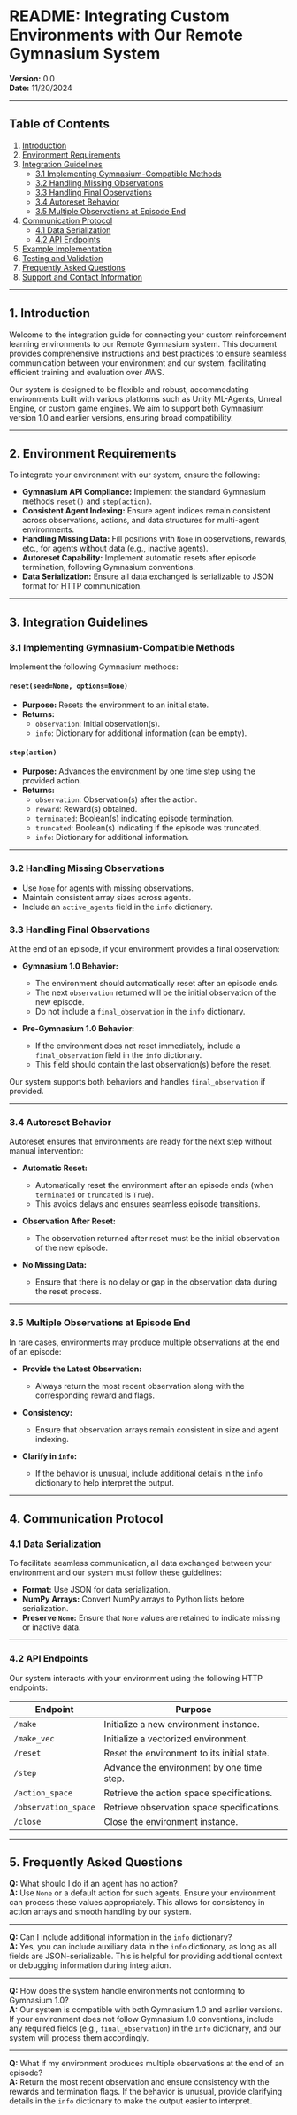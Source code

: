 # README: Integrating Custom Environments with Our Remote Gymnasium System

**Version:** 0.0  
**Date:** 11/20/2024  

---

## Table of Contents
1. [Introduction](#introduction)  
2. [Environment Requirements](#environment-requirements)  
3. [Integration Guidelines](#integration-guidelines)  
   - [3.1 Implementing Gymnasium-Compatible Methods](#31-implementing-gymnasium-compatible-methods)  
   - [3.2 Handling Missing Observations](#32-handling-missing-observations)  
   - [3.3 Handling Final Observations](#33-handling-final-observations)  
   - [3.4 Autoreset Behavior](#34-autoreset-behavior)  
   - [3.5 Multiple Observations at Episode End](#35-multiple-observations-at-episode-end)  
4. [Communication Protocol](#communication-protocol)  
   - [4.1 Data Serialization](#41-data-serialization)  
   - [4.2 API Endpoints](#42-api-endpoints)  
5. [Example Implementation](#example-implementation)  
6. [Testing and Validation](#testing-and-validation)  
7. [Frequently Asked Questions](#frequently-asked-questions)  
8. [Support and Contact Information](#support-and-contact-information)  

---

## 1. Introduction
Welcome to the integration guide for connecting your custom reinforcement learning environments to our Remote Gymnasium system. This document provides comprehensive instructions and best practices to ensure seamless communication between your environment and our system, facilitating efficient training and evaluation over AWS.

Our system is designed to be flexible and robust, accommodating environments built with various platforms such as Unity ML-Agents, Unreal Engine, or custom game engines. We aim to support both Gymnasium version 1.0 and earlier versions, ensuring broad compatibility.

---

## 2. Environment Requirements
To integrate your environment with our system, ensure the following:

- **Gymnasium API Compliance:** Implement the standard Gymnasium methods `reset()` and `step(action)`.  
- **Consistent Agent Indexing:** Ensure agent indices remain consistent across observations, actions, and data structures for multi-agent environments.  
- **Handling Missing Data:** Fill positions with `None` in observations, rewards, etc., for agents without data (e.g., inactive agents).  
- **Autoreset Capability:** Implement automatic resets after episode termination, following Gymnasium conventions.  
- **Data Serialization:** Ensure all data exchanged is serializable to JSON format for HTTP communication.  

---

## 3. Integration Guidelines

### 3.1 Implementing Gymnasium-Compatible Methods
Implement the following Gymnasium methods:

#### `reset(seed=None, options=None)`
- **Purpose:** Resets the environment to an initial state.  
- **Returns:**  
  - `observation`: Initial observation(s).  
  - `info`: Dictionary for additional information (can be empty).  

#### `step(action)`
- **Purpose:** Advances the environment by one time step using the provided action.  
- **Returns:**  
  - `observation`: Observation(s) after the action.  
  - `reward`: Reward(s) obtained.  
  - `terminated`: Boolean(s) indicating episode termination.  
  - `truncated`: Boolean(s) indicating if the episode was truncated.  
  - `info`: Dictionary for additional information.

---

### 3.2 Handling Missing Observations
- Use `None` for agents with missing observations.  
- Maintain consistent array sizes across agents.  
- Include an `active_agents` field in the `info` dictionary.  

### 3.3 Handling Final Observations
At the end of an episode, if your environment provides a final observation:

- **Gymnasium 1.0 Behavior:**  
  - The environment should automatically reset after an episode ends.
  - The next `observation` returned will be the initial observation of the new episode.
  - Do not include a `final_observation` in the `info` dictionary.

- **Pre-Gymnasium 1.0 Behavior:**  
  - If the environment does not reset immediately, include a `final_observation` field in the `info` dictionary.
  - This field should contain the last observation(s) before the reset.  

Our system supports both behaviors and handles `final_observation` if provided.

---

### 3.4 Autoreset Behavior
Autoreset ensures that environments are ready for the next step without manual intervention:

- **Automatic Reset:**  
  - Automatically reset the environment after an episode ends (when `terminated` or `truncated` is `True`).
  - This avoids delays and ensures seamless episode transitions.

- **Observation After Reset:**  
  - The observation returned after reset must be the initial observation of the new episode.

- **No Missing Data:**  
  - Ensure that there is no delay or gap in the observation data during the reset process.

---

### 3.5 Multiple Observations at Episode End
In rare cases, environments may produce multiple observations at the end of an episode:

- **Provide the Latest Observation:**  
  - Always return the most recent observation along with the corresponding reward and flags.

- **Consistency:**  
  - Ensure that observation arrays remain consistent in size and agent indexing.

- **Clarify in `info`:**  
  - If the behavior is unusual, include additional details in the `info` dictionary to help interpret the output.

---

## 4. Communication Protocol

### 4.1 Data Serialization
To facilitate seamless communication, all data exchanged between your environment and our system must follow these guidelines:

- **Format:** Use JSON for data serialization.  
- **NumPy Arrays:** Convert NumPy arrays to Python lists before serialization.  
- **Preserve `None`:** Ensure that `None` values are retained to indicate missing or inactive data.  

---

### 4.2 API Endpoints
Our system interacts with your environment using the following HTTP endpoints:

| **Endpoint**       | **Purpose**                                 |  
|---------------------|---------------------------------------------|  
| `/make`            | Initialize a new environment instance.      |  
| `/make_vec`        | Initialize a vectorized environment.        |  
| `/reset`           | Reset the environment to its initial state. |  
| `/step`            | Advance the environment by one time step.   |  
| `/action_space`    | Retrieve the action space specifications.   |  
| `/observation_space` | Retrieve observation space specifications. |  
| `/close`           | Close the environment instance.             |  

---

## 5. Frequently Asked Questions

**Q:** What should I do if an agent has no action?  
**A:** Use `None` or a default action for such agents. Ensure your environment can process these values appropriately. This allows for consistency in action arrays and smooth handling by our system.

---

**Q:** Can I include additional information in the `info` dictionary?  
**A:** Yes, you can include auxiliary data in the `info` dictionary, as long as all fields are JSON-serializable. This is helpful for providing additional context or debugging information during integration.

---

**Q:** How does the system handle environments not conforming to Gymnasium 1.0?  
**A:** Our system is compatible with both Gymnasium 1.0 and earlier versions. If your environment does not follow Gymnasium 1.0 conventions, include any required fields (e.g., `final_observation`) in the `info` dictionary, and our system will process them accordingly.

---

**Q:** What if my environment produces multiple observations at the end of an episode?  
**A:** Return the most recent observation and ensure consistency with the rewards and termination flags. If the behavior is unusual, provide clarifying details in the `info` dictionary to make the output easier to interpret.
